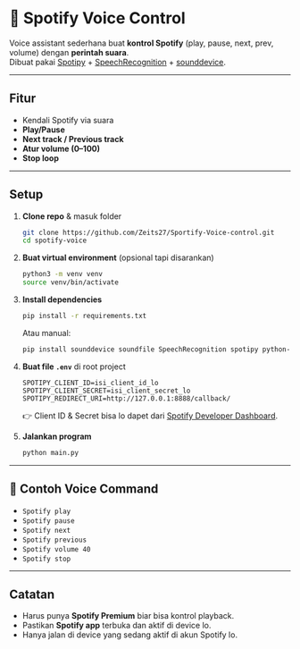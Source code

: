 # 🎵 Spotify Voice Control

Voice assistant sederhana buat **kontrol Spotify** (play, pause, next, prev, volume) dengan **perintah suara**.  
Dibuat pakai [Spotipy](https://spotipy.readthedocs.io/) + [SpeechRecognition](https://pypi.org/project/SpeechRecognition/) + [sounddevice](https://python-sounddevice.readthedocs.io/).

---

## Fitur

- Kendali Spotify via suara
- **Play/Pause**
- **Next track / Previous track**
- **Atur volume (0–100)**
- **Stop loop**

---

## Setup

1. **Clone repo** & masuk folder

   ```bash
   git clone https://github.com/Zeits27/Sportify-Voice-control.git
   cd spotify-voice
   ```

2. **Buat virtual environment** (opsional tapi disarankan)

   ```bash
   python3 -m venv venv
   source venv/bin/activate
   ```

3. **Install dependencies**

   ```bash
   pip install -r requirements.txt
   ```

   Atau manual:

   ```bash
   pip install sounddevice soundfile SpeechRecognition spotipy python-dotenv
   ```

4. **Buat file `.env`** di root project

   ```env
   SPOTIPY_CLIENT_ID=isi_client_id_lo
   SPOTIPY_CLIENT_SECRET=isi_client_secret_lo
   SPOTIPY_REDIRECT_URI=http://127.0.0.1:8888/callback/
   ```

   👉 Client ID & Secret bisa lo dapet dari [Spotify Developer Dashboard](https://developer.spotify.com/dashboard/).

5. **Jalankan program**
   ```bash
   python main.py
   ```

---

## 🎤 Contoh Voice Command

- `Spotify play`
- `Spotify pause`
- `Spotify next`
- `Spotify previous`
- `Spotify volume 40`
- `Spotify stop`

---

## Catatan

- Harus punya **Spotify Premium** biar bisa kontrol playback.
- Pastikan **Spotify app** terbuka dan aktif di device lo.
- Hanya jalan di device yang sedang aktif di akun Spotify lo.
